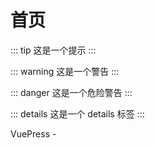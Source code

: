 
# 首页

::: tip
这是一个提示
:::

::: warning
这是一个警告
:::

::: danger
这是一个危险警告
:::

::: details
这是一个 details 标签
:::

VuePress - <Badge type="tip" text="v2" vertical="top" />

